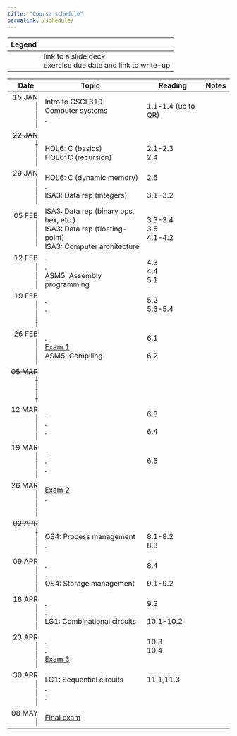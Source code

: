 ```yaml
---
title: "Course schedule"
permalink: /schedule/
---
```


| Legend |   |
| -----: | - |
| <span class="far fa-file-pdf"></span><br><span class="fas fa-pencil-alt"></span> | link to a slide deck<br>exercise due date and link to write-up |

| Date&nbsp;&nbsp;                 | Topic                                                                                                                             | Reading                   | Notes                                                                 |
| -------------------------------: | --------------------------------------------------------------------------------------------------------------------------------- | ------------------------- | --------------------------------------------------------------------- |
| 15 JAN \|<br>\|<br>\|            | Intro to CSCI 310<br>Computer systems<br>.                                                                                        | <br>1.1-1.4 (up to QR)<br>&nbsp; | <br>[<span class="far fa-file-pdf"></span>][INTRO]<br>&nbsp;          |
| <del>22 JAN \|</del><br>\|<br>\| | <br>HOL6: C (basics)<br>HOL6: C (recursion)                                                           | <br>2.1-2.3<br>2.4        | <br>[<span class="far fa-file-pdf"></span>][HOL6]<br>&nbsp;           |
| 29 JAN \|<br>\|<br>\|            | HOL6: C (dynamic memory)<br>.<br>ISA3: Data rep (integers)                                                             | 2.5<br><br>3.1-3.2        | <br><br>[<span class="far fa-file-pdf"></span>][ISA3]                 |
| 05 FEB \|<br>\|<br>\|            | ISA3: Data rep (binary ops, hex, etc.)<br>ISA3: Data rep (floating-point)<br>ISA3: Computer architecture | 3.3-3.4<br>3.5<br>4.1-4.2 | [<span class="fas fa-pencil-alt"></span>][EX1]<br><br>&nbsp;          |
| 12 FEB \|<br>\|<br>\|            | .<br>.<br>ASM5: Assembly programming                                                                                              | 4.3<br>4.4<br>5.1         | <br>[<span class="fas fa-pencil-alt"></span>][EX2]<br>[<span class="far fa-file-pdf"></span>][ASM5] |
| 19 FEB \|<br>\|<br><del>\|</del> | .<br>.<br>&nbsp;                                                                                                                       | 5.2<br>5.3-5.4<br>&nbsp;  | <br>[<span class="fas fa-pencil-alt"></span>][EX3]<br>&nbsp;          |
| 26 FEB \|<br>\|<br>\|            | .<br>[Exam 1]<br>ASM5: Compiling                                                                                                  | 6.1<br><br>6.2            |                                                                       |
| <del>05 MAR \|<br>\|<br>\|</del> |                                                                                                                                   |                           |                                                                       |
| 12 MAR \|<br>\|<br>\|            | .<br>.<br>.                                                                                                                       | 6.3<br><br>6.4            | [<span class="fas fa-pencil-alt"></span>][EX4]<br><br>&nbsp;          |
| 19 MAR \|<br>\|<br>\|            | .<br>.<br>.                                                                                                                       | <br>6.5<br>&nbsp;         | [<span class="fas fa-pencil-alt"></span>][EX5]<br><br>&nbsp;          |
| 26 MAR \|<br>\|<br><del>\|</del> | [Exam 2]<br>.<br>&nbsp;                                                                                                           |                           |                                                                       |
| <del>02 APR \|</del><br>\|<br>\| | <br>OS4: Process management<br>.                                                                                                  | <br>8.1-8.2<br>8.3        | <br>[<span class="far fa-file-pdf"></span>][OS4]<br>&nbsp;            |
| 09 APR \|<br>\|<br>\|            | .<br>.<br>OS4: Storage management                                                                                                 | 8.4<br><br>9.1-9.2        | <br>[<span class="fas fa-pencil-alt"></span>][EX6]<br>&nbsp;          |
| 16 APR \|<br>\|<br>\|            | .<br>.<br>LG1: Combinational circuits                                                                                             | 9.3<br><br>10.1-10.2      | <br><br>[<span class="far fa-file-pdf"></span>][LG1]                  |
| 23 APR \|<br>\|<br>\|            | .<br>.<br>[Exam 3]                                                                                                                | 10.3<br>10.4<br>&nbsp;    | [<span class="fas fa-pencil-alt"></span>][EX7]<br><br>&nbsp;          |
| 30 APR \|<br>\|<br>\|            | LG1: Sequential circuits<br>.<br>.                                                                                                | 11.1,11.3<br><br>&nbsp;   | <br><br>[<span class="fas fa-pencil-alt"></span>][EX8]                |
| 08 MAY \|                        | [Final exam]                                                                                                                      |                           |                                                                       |

[Exam 1]:     ../study-guides/exam1/
[Exam 2]:     ../study-guides/exam2/
[Exam 3]:     ../study-guides/exam3/
[Final exam]: ../study-guides/final/
[EX1]: ../exercises/1/
[EX2]: ../exercises/2/
[EX3]: ../exercises/3/
[EX4]: ../exercises/4/
[EX5]: ../exercises/5/
[EX6]: ../exercises/6/
[EX7]: ../exercises/7/
[EX8]: ../exercises/8/
[INTRO]: ../assets/slides/intro/slides-final.pdf
[HOL6]:  ../assets/slides/hol6/slides-final.pdf
[ASM5]:  ../assets/slides/asm5/slides-final.pdf
[OS4]:   ../assets/slides/os4/slides-final.pdf
[ISA3]:  ../assets/slides/isa3/slides-final.pdf
[LG1]:   ../assets/slides/lg1/slides-final.pdf
